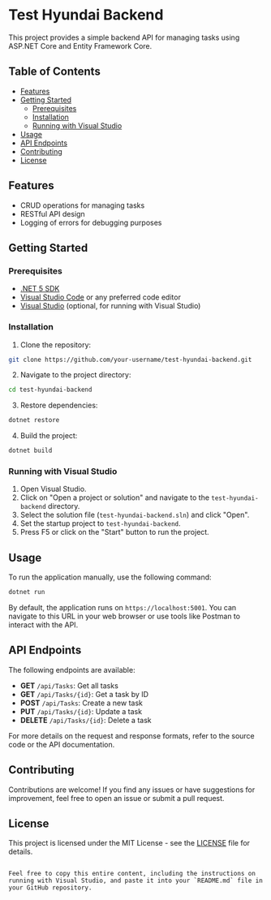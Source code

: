 # Test Hyundai Backend

This project provides a simple backend API for managing tasks using ASP.NET Core and Entity Framework Core.

## Table of Contents

- [Features](#features)
- [Getting Started](#getting-started)
  - [Prerequisites](#prerequisites)
  - [Installation](#installation)
  - [Running with Visual Studio](#running-with-visual-studio)
- [Usage](#usage)
- [API Endpoints](#api-endpoints)
- [Contributing](#contributing)
- [License](#license)

## Features

- CRUD operations for managing tasks
- RESTful API design
- Logging of errors for debugging purposes

## Getting Started

### Prerequisites

- [.NET 5 SDK](https://dotnet.microsoft.com/download)
- [Visual Studio Code](https://code.visualstudio.com/) or any preferred code editor
- [Visual Studio](https://visualstudio.microsoft.com/) (optional, for running with Visual Studio)

### Installation

1. Clone the repository:

```bash
git clone https://github.com/your-username/test-hyundai-backend.git
```

2. Navigate to the project directory:

```bash
cd test-hyundai-backend
```

3. Restore dependencies:

```bash
dotnet restore
```

4. Build the project:

```bash
dotnet build
```

### Running with Visual Studio

1. Open Visual Studio.
2. Click on "Open a project or solution" and navigate to the `test-hyundai-backend` directory.
3. Select the solution file (`test-hyundai-backend.sln`) and click "Open".
4. Set the startup project to `test-hyundai-backend`.
5. Press F5 or click on the "Start" button to run the project.

## Usage

To run the application manually, use the following command:

```bash
dotnet run
```

By default, the application runs on `https://localhost:5001`. You can navigate to this URL in your web browser or use tools like Postman to interact with the API.

## API Endpoints

The following endpoints are available:

- **GET** `/api/Tasks`: Get all tasks
- **GET** `/api/Tasks/{id}`: Get a task by ID
- **POST** `/api/Tasks`: Create a new task
- **PUT** `/api/Tasks/{id}`: Update a task
- **DELETE** `/api/Tasks/{id}`: Delete a task

For more details on the request and response formats, refer to the source code or the API documentation.

## Contributing

Contributions are welcome! If you find any issues or have suggestions for improvement, feel free to open an issue or submit a pull request.

## License

This project is licensed under the MIT License - see the [LICENSE](LICENSE) file for details.
```

Feel free to copy this entire content, including the instructions on running with Visual Studio, and paste it into your `README.md` file in your GitHub repository.
